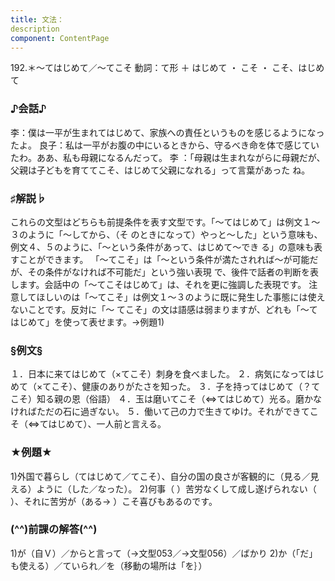 ```yaml
---
title: 文法：
description
component: ContentPage
---
```



192.＊～てはじめて／～てこそ
動詞：て形 ＋ はじめて ・
こそ ・
こそ、はじめて
### ♪会話♪
李：僕は一平が生まれてはじめて、家族への責任というものを感じるようになったよ。
良子：私は一平がお腹の中にいるときから、守るべき命を体で感じていたわ。ああ、私も母親になるんだって。 李 ：「母親は生まれながらに母親だが、父親は子どもを育ててこそ、はじめて父親になれる」って言葉があった ね。
### ♯解説♭
これらの文型はどちらも前提条件を表す文型です。「～てはじめて」は例文１～３のように「～してから、（そ
のときになって）やっと～した」という意味も、例文４、５のように、「～という条件があって、はじめて～でき る」の意味も表すことができます。
「～てこそ」は「～という条件が満たされれば～が可能だが、その条件がなければ不可能だ」という強い表現 で、後件で話者の判断を表します。会話中の「～てこそはじめて」は、それを更に強調した表現です。
注意してほしいのは「～てこそ」は例文１～３のように既に発生した事態には使えないことです。反対に「～ てこそ」の文は語感は弱まりますが、どれも「～てはじめて」を使って表せます。→例題1)
### §例文§
１．日本に来てはじめて（×てこそ）刺身を食べました。
２．病気になってはじめて（×てこそ）、健康のありがたさを知った。
３．子を持ってはじめて（？てこそ）知る親の恩（俗語）
４．玉は磨いてこそ（⇔てはじめて）光る。磨かなければただの石に過ぎない。
５．働いて己の力で生きてゆけ。それができてこそ（⇔てはじめて）、一人前と言える。
### ★例題★
1)外国で暮らし（てはじめて／てこそ）、自分の国の良さが客観的に（見る／見える）ように（した／なった）。
2)何事（ ）苦労なくして成し遂げられない（ ）、それに苦労が（ある→ ）こそ喜びもあるのです。
### (^^)前課の解答(^^)
1)が（自Ｖ）／からと言って（→文型053／→文型056）／ばかり
2)か（「だ」も使える）／ていられ／を（移動の場所は「を｝）
